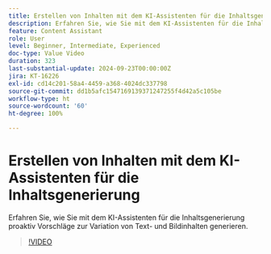 ```yaml
---
title: Erstellen von Inhalten mit dem KI-Assistenten für die Inhaltsgenerierung
description: Erfahren Sie, wie Sie mit dem KI-Assistenten für die Inhaltsgenerierung proaktiv Vorschläge zur Variation von Text- und Bildinhalten generieren.
feature: Content Assistant
role: User
level: Beginner, Intermediate, Experienced
doc-type: Value Video
duration: 323
last-substantial-update: 2024-09-23T00:00:00Z
jira: KT-16226
exl-id: cd14c201-58a4-4459-a368-4024dc337798
source-git-commit: dd1b5afc1547169139371247255f4d42a5c105be
workflow-type: ht
source-wordcount: '60'
ht-degree: 100%

---
```


# Erstellen von Inhalten mit dem KI-Assistenten für die Inhaltsgenerierung

Erfahren Sie, wie Sie mit dem KI-Assistenten für die Inhaltsgenerierung proaktiv Vorschläge zur Variation von Text- und Bildinhalten generieren.

>[!VIDEO](https://video.tv.adobe.com/v/3434635/?learn=on)
